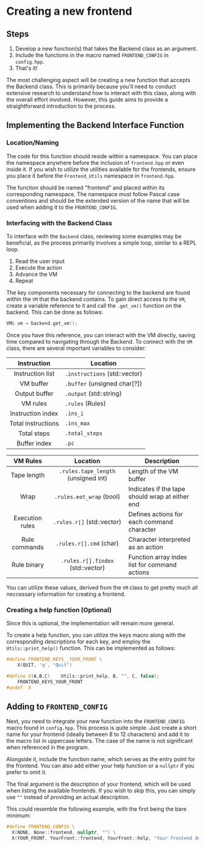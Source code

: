 # Creating a new frontend

## Steps

1. Develop a new function(s) that takes the Backend class as an argument.
2. Include the functions in the macro named `FRONTEND_CONFIG` in `config.hpp`.
3. That's it!

The most challenging aspect will be creating a new function that accepts the
Backend class. This is primarily because you'll need to conduct extensive
research to understand how to interact with this class, along with the overall
effort involved. However, this guide aims to provide a straightforward
introduction to the process.


## Implementing the Backend Interface Function

### Location/Naming

The code for this function should reside within a namespace. You can place the
namespace anywhere before the inclusion of `frontend.hpp` or even inside it. If
you wish to utilize the utilities available for the frontends, ensure you place
it before the `Frontend_Utils` namespace in `frontend.hpp`.

The function should be named "frontend" and placed within its corresponding
namespace. The namespace must follow Pascal case conventions and should be the
extended version of the name that will be used when adding it to the
`FRONTEND_CONFIG`.

### Interfacing with the Backend Class

To interface with the `Backend` class, reviewing some examples may be
beneficial, as the process primarily involves a simple loop, similar to a REPL
loop.

1. Read the user input
2. Execute the action
3. Advance the VM
4. Repeat

The key components necessary for connecting to the backend are found within the
`VM` that the backend contains. To gain direct access to the `VM`, create a
variable reference to it and call the `.get_vm()` function on the backend. This
can be done as follows:

```cpp
VM& vm = backend.get_vm();
```

Once you have this reference, you can interact with the VM directly, saving time
compared to navigating through the Backend. To connect with the `VM` class,
there are several important variables to consider:

| Instruction| Location|
|:-:|---|
| Instruction list| `.instructions` (std::vector<unsigned char>) |
| VM buffer| `.buffer` (unsigned char[?])|
| Output buffer| `.output` (std::string)|
| VM rules| `.rules` (Rules)|
| Instruction index| `.ins_i`|
| Total instructions| `.ins_max`|
| Total steps| `.total_steps`|
| Buffer index| `.pc`|

| VM Rules| Location| Description|
|:-:|:-:|---|
| Tape length| `.rules.tape_length` (unsigned int) | Length of the VM buffer|
| Wrap| `.rules.eot_wrap` (bool)| Indicates if the tape should wrap at either end|
| Execution rules| `.rules.r[]` (std::vector<Rule>)| Defines actions for each command character|
| Rule commands| `.rules.r[].cmd` (char)| Character interpreted as an action|
| Rule binary| `.rules.r[].findex` (std::vector<unsigned char>) | Function array index list for command actions |

You can utilize these values, derived from the `VM` class to get pretty much all
neccessary information for creating a frontend.


### Creating a help function (Optional)

Since this is optional, the implementation will remain more general.

To create a help function, you can utilize the keys macro along with the
corresponding descriptions for each key, and employ the `Utils::print_help()`
function. This can be implemented as follows:

```cpp
#define FRONTEND_KEYS__YOUR_FRONT \
    X(QUIT, 'q', "Quit")

#define X(A,B,C)    Utils::print_help, B, "", C, false);
    FRONTEND_KEYS_YOUR_FRONT
#undef  X
```


## Adding to `FRONTEND_CONFIG`

Next, you need to integrate your new function into the `FRONTEND_CONFIG` macro
found in `config.hpp`. This process is quite simple. Just create a short name
for your frontend (ideally between 8 to 12 characters) and add it to the macro
list in uppercase letters. The case of the name is not significant when
referenced in the program.

Alongside it, include the function name, which serves as the entry point for the
frontend. You can also add either your help function or a `nullptr` if you
prefer to omit it.

The final argument is the description of your frontend, which will be used when
listing the available frontends. If you wish to skip this, you can simply use
`""` instead of providing an actual description.

This could resemble the following example, with the first being the bare
minimum:

```cpp
#define FRONTEND_CONFIG \
  X(NONE, None::frontend, nullptr, "") \
  X(YOUR_FRONT, YourFront::frontend, YourFront::help, "Your frontend description")
```
